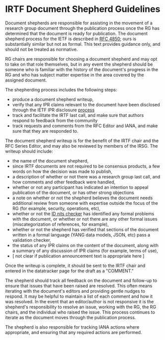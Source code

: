 # IRTF Document Shepherd Guidelines

Document shepherds are responsible for assisting in the movement of a research group document through the publication process once the RG has determined that the document is ready for publication.  The document shepherd process for the IETF is described in [RFC 4850](https://datatracker.ietf.org/doc/rfc4858/); ours is substantially similar but not as formal.  This text provides guidance only, and should not be treated as normative.

RG chairs are responsible for choosing a document shepherd and may opt to take on that role themselves, but in any event the shepherd should be someone who is familiar with the history of the document's progress in the RG and who has subject matter expertise in the area covered by the assigned document.

The shepherding process includes the following steps:
- produce a document shepherd writeup,
- verify that any IPR claims relevant to the document have been disclosed through the IETF IPR disclosure [process](https://datatracker.ietf.org/ipr/) 
- track and facilitate the IRTF last call, and make sure that authors respond to feedback from the community
- track requests and comments from the RFC Editor and IANA, and make sure that they are responded to.

The document shepherd writeup is for the benefit of the IRTF chair and the RFC Series Editor, and may also be reviewed by members of the IRSG.  The writeup should include:
- the name of the document shepherd,
- since IRTF documents are not required to be consensus products, a few words on how the decision was made to publish,
- a description of whether or not there was a research group last call, and how comments and other feedback were handled,
- whether or not any participant has indicated an intention to appeal publication of the document, or has other strong objections
- a note on whether or not the shepherd believes the document needs additional review from someone with expertise outside the focus of the RG (for example, security, operations, etc),
- whether or not the [ID nits checker](https://github.com/ietf-tools/idnits?tab=readme-ov-file) has identified any formal problems with the document, or whether or not there are any other formal issues (miscategorization of references, for example),
- whether or not the shepherd has verified that sections of the document written in a formal language (YANG data models, JSON, etc) pass a validation checker,
- the status of any IPR claims on the content of the document, along with a summary of any discussion of IPR claims (for example, terms of use),
- [ not clear if publication announcement text is appropriate here ]

Once the writeup is complete, it should be sent to the IRTF chair and entered in the datatracker page for the draft as a "COMMENT."

The shepherd should track all feedback on the document and follow-up to ensure that issues that have been raised are resolved.  This often means iterating with the document's editors and providing gentle nudges to respond.  It may be helpful to maintain a list of each comment and how it was resolved.  In the event that an editor/author is not responsive it is the shepherd's responsibility to resolve an issue, working with the RG, the RG chairs, and the individual who raised the issue.  This process continues to iterate as the document moves through the publication process.

The shepherd is also responsible for tracking IANA actions where appropriate, and ensuring that any required actions are performed.